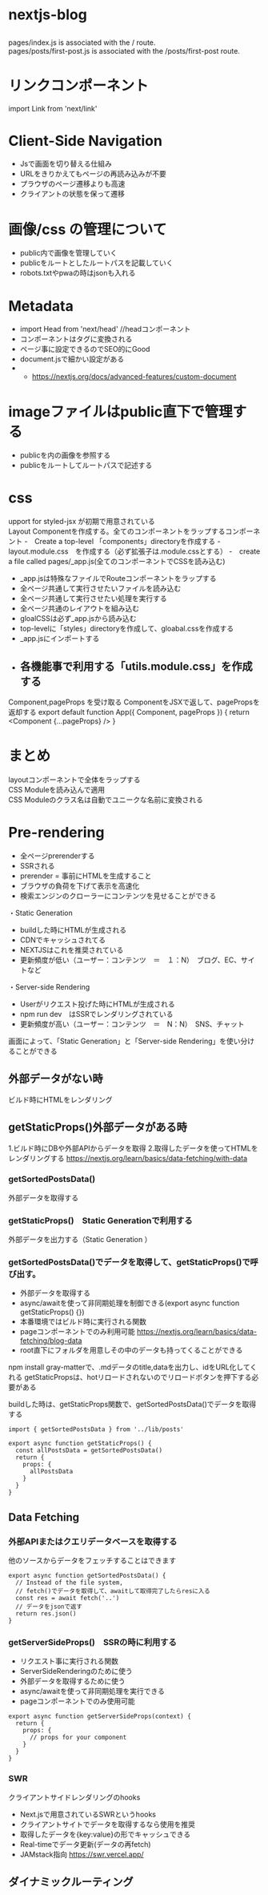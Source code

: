 # nextjs-blog


##  
pages/index.js is associated with the / route.<br>
pages/posts/first-post.js is associated with the /posts/first-post route.<br>

# リンクコンポーネント
import Link from 'next/link'

# Client-Side Navigation
- Jsで画面を切り替える仕組み
- URLをきりかえてもページの再読み込みが不要
- プラウザのページ遷移よりも高速
- クライアントの状態を保って遷移

# 画像/css の管理について
- public内で画像を管理していく
- publicをルートとしたルートパスを記載していく
- robots.txtやpwaの時はjsonも入れる


# Metadata
- import Head from 'next/head' //headコンポーネント
- <Head>コンポーネントは<head>タグに変換される
- ページ事に設定できるのでSEO的にGood
- document.jsで細かい設定がある
- - https://nextjs.org/docs/advanced-features/custom-document

# imageファイルはpublic直下で管理する
- publicを内の画像を参照する
- publicをルートしてルートパスで記述する

# css
upport for styled-jsx が初期で用意されている<br>
Layout Componentを作成する。全てのコンポーネントをラップするコンポーネント
-　Create a top-level 「components」directoryを作成する
-　layout.module.css　を作成する（必ず拡張子は.module.cssとする）
-　create a file called pages/_app.js(全てのコンポーネントでCSSを読み込む)
 - _app.jsは特殊なファイルでRouteコンポーネントをラップする
 - 全ページ共通して実行させたいファイルを読み込む
 - 全ページ共通して実行させたい処理を実行する
 - 全ページ共通のレイアウトを組み込む
- gloalCSSは必ず_app.jsから読み込む
 - top-levelに「styles」directoryを作成して、gloabal.cssを作成する
 - _app.jsにインポートする
- 各機能事で利用する「utils.module.css」を作成する
  - 
Component,pageProps を受け取る
ComponentをJSXで返して、pagePropsを返却する
export default function App({ Component, pageProps }) {
  return <Component {...pageProps} />
}

# まとめ
layoutコンポーネントで全体をラップする<br>
CSS Moduleを読み込んで適用<br>
CSS Moduleのクラス名は自動でユニークな名前に変換される<br>


# Pre-rendering
- 全ページprerenderする
- SSRされる
- prerender = 事前にHTMLを生成すること
- ブラウザの負荷を下げて表示を高速化
- 検索エンジンのクローラーにコンテンツを見せることができる

・Static Generation 
- buildした時にHTMLが生成される
- CDNでキャッシュされてる
- NEXTJSはこれを推奨されている
- 更新頻度が低い（ユーザー：コンテンツ　＝　１：N）　ブログ、EC、サイトなど

・Server-side Rendering
- Userがリクエスト投げた時にHTMLが生成される
- npm run dev　はSSRでレンダリングされている
- 更新頻度が高い（ユーザー：コンテンツ　＝　N：N）　SNS、チャット

画面によって、「Static Generation」と「Server-side Rendering」を使い分けることができる

## 外部データがない時
ビルド時にHTMLをレンダリング

## getStaticProps()外部データがある時
1.ビルド時にDBや外部APIからデータを取得
2.取得したデータを使ってHTMLをレンダリングする
https://nextjs.org/learn/basics/data-fetching/with-data

### getSortedPostsData()
外部データを取得する

### getStaticProps()　Static Generationで利用する
外部データを出力する（Static Generation ）

### getSortedPostsData()でデータを取得して、getStaticProps()で呼び出す。
- 外部データを取得する
- async/awaitを使って非同期処理を制御できる(export async function getStaticProps() {})
- 本番環境ではビルド時に実行される関数
- pageコンポーネントでのみ利用可能
https://nextjs.org/learn/basics/data-fetching/blog-data
- root直下にフォルダを用意しその中のデータも持ってくることができる

npm install gray-matterで、.mdデータのtitle,dataを出力し、idをURL化してくれる
getStaticPropsは、hotリロードされないのでリロードボタンを押下する必要がある

buildした時は、getStaticProps関数で、getSortedPostsData()でデータを取得する
```
import { getSortedPostsData } from '../lib/posts'

export async function getStaticProps() {
  const allPostsData = getSortedPostsData()
  return {
    props: {
      allPostsData
    }
  }
}
```
## Data Fetching
### 外部APIまたはクエリデータベースを取得する
他のソースからデータをフェッチすることはできます
```
export async function getSortedPostsData() {
  // Instead of the file system,
  // fetch()でデータを取得して、awaitして取得完了したらresに入る
  const res = await fetch('..')
  // データをjsonで返す
  return res.json()
}
```

### getServerSideProps()　SSRの時に利用する
- リクエスト事に実行される関数
- ServerSideRenderingのために使う
- 外部データを取得するために使う
- async/awaitを使って非同期処理を実行できる
- pageコンポーネントでのみ使用可能
```
export async function getServerSideProps(context) {
  return {
    props: {
      // props for your component
    }
  }
}
```

### SWR
クライアントサイドレンダリングのhooks 
- Next.jsで用意されているSWRというhooks
- クライアントサイトでデータを取得するなら使用を推奨
- 取得したデータを{key:value}の形でキャッシュできる
- Real-timeでデータ更新(データの再fetch)
- JAMstack指向
https://swr.vercel.app/

## ダイナミックルーティング




